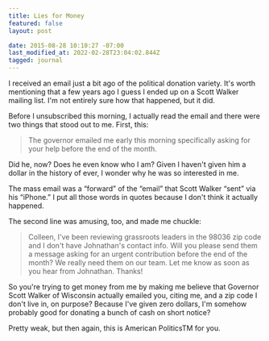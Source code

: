 ```yaml
---
title: Lies for Money
featured: false
layout: post

date: 2015-08-28 10:10:27 -07:00
last_modified_at: 2022-02-28T23:04:02.844Z
tagged: journal
---
```


I received an email just a bit ago of the political donation variety. It's worth mentioning that a few years ago I guess I ended up on a Scott Walker mailing list. I'm not entirely sure how that happened, but it did.

Before I unsubscribed this morning, I actually read the email and there were two things that stood out to me. First, this:

> The governor emailed me early this morning specifically asking for your help before the end of the month.

Did he, now? Does he even know who I am? Given I haven't given him a dollar in the history of ever, I wonder why he was so interested in me.

The mass email was a “forward” of the “email” that Scott Walker “sent” via his “iPhone.” I put all those words in quotes because I don't think it actually happened.

The second line was amusing, too, and made me chuckle:

>  Colleen, I've been reviewing grassroots leaders in the 98036 zip code and I don't have Johnathan's contact info. Will you please send them a message asking for an urgent contribution before the end of the month? We really need them on our team.
> Let me know as soon as you hear from Johnathan.
> Thanks!

So you're trying to get money from me by making me believe that Governor Scott Walker of Wisconsin actually emailed you, citing me, and a zip code I don't live in, on purpose? Because I've given zero dollars, I'm somehow probably good for donating a bunch of cash on short notice?

Pretty weak, but then again, this is American PoliticsTM for you.

